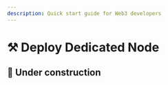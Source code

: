 ```yaml
---
description: Quick start guide for Web3 developers
---
```


# ⚒ Deploy Dedicated Node

## :construction: Under construction&#x20;
